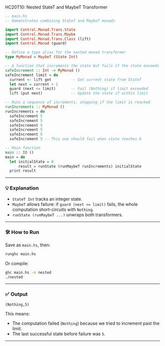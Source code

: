 HC20T10: Nested StateT and MaybeT Transformer

```haskell
-- main.hs
-- Demonstrates combining StateT and MaybeT monads

import Control.Monad.Trans.State
import Control.Monad.Trans.Maybe
import Control.Monad.Trans.Class (lift)
import Control.Monad (guard)

-- Define a type alias for the nested monad transformer
type MyMonad = MaybeT (State Int)

-- A function that increments the state but fails if the state exceeds a limit
safeIncrement :: Int -> MyMonad ()
safeIncrement limit = do
  current <- lift get         -- Get current state from StateT
  let next = current + 1
  guard (next <= limit)       -- Fail (Nothing) if limit exceeded
  lift (put next)             -- Update the state if within limit

-- Runs a sequence of increments, stopping if the limit is reached
runIncrements :: MyMonad ()
runIncrements = do
  safeIncrement 5
  safeIncrement 5
  safeIncrement 5
  safeIncrement 5
  safeIncrement 5
  safeIncrement 5 -- This one should fail when state reaches 6

-- Main function
main :: IO ()
main = do
  let initialState = 0
      result = runState (runMaybeT runIncrements) initialState
  print result
```

---

### 💡 Explanation

* `StateT Int` tracks an integer state.
* `MaybeT` allows failure: if `guard (next <= limit)` fails, the whole computation short-circuits with `Nothing`.
* `runState (runMaybeT ...)` unwraps both transformers.

---

### 🛠️ How to Run

Save as `main.hs`, then:

```bash
runghc main.hs
```

Or compile:

```bash
ghc main.hs -o nested
./nested
```

---

### ✅ Output

```
(Nothing,5)
```

This means:

* The computation failed (`Nothing`) because we tried to increment past the limit.
* The last successful state before failure was `5`.

---
